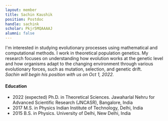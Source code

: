 ```yaml
---
layout: member
title: Sachin Kaushik
position: Postdoc
handle: sachink
scholar: Pkjr5MQAAAAJ
alumni: false
---
```


I'm interested in studying evolutionary processes using mathematical and computational methods. I work in theoretical population genetics. My research focuses on understanding how evolution works at the genetic level and how organisms adapt to the changing environment through various evolutionary forces, such as mutation, selection, and genetic drift.\
*Sachin will begin his position with us on Oct 1, 2022.* 


#### Education 
* 2022 (expected) Ph.D. in Theoretical Sciences. Jawaharlal Nehru for Advanced Scientific Research (JNCASR), Bangalore, India
* 2017 M.S. in Physics Indian Institute of Technology, Delhi, India
* 2015 B.S. in Physics. University of Delhi, New Delhi, India
